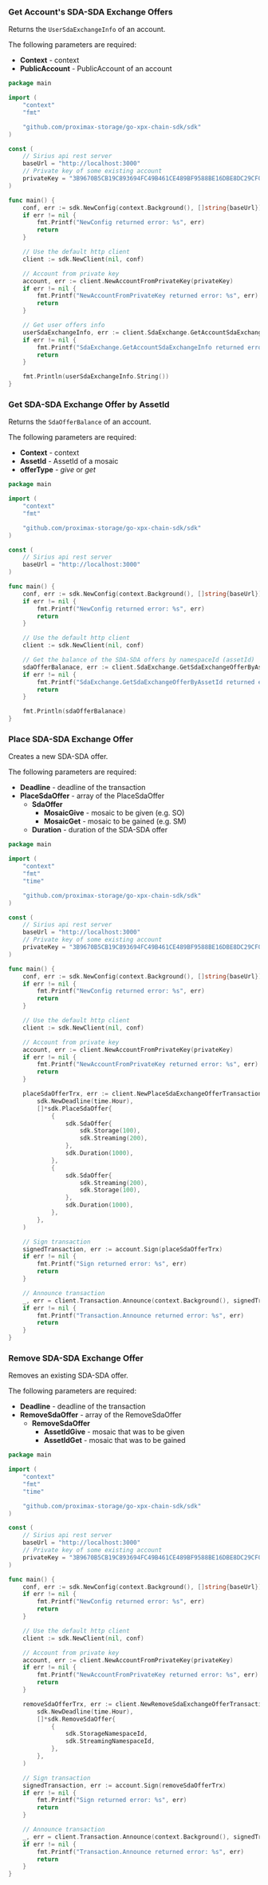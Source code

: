 ### Get Account's SDA-SDA Exchange Offers

Returns the `UserSdaExchangeInfo` of an account.

The following parameters are required:
* **Context** - context
* **PublicAccount** - PublicAccount of an account

```go
package main

import (
	"context"
	"fmt"

	"github.com/proximax-storage/go-xpx-chain-sdk/sdk"
)

const (
	// Sirius api rest server
	baseUrl = "http://localhost:3000"
	// Private key of some existing account
	privateKey = "3B9670B5CB19C893694FC49B461CE489BF9588BE16DBE8DC29CF06338133DEE6"
)

func main() {
	conf, err := sdk.NewConfig(context.Background(), []string{baseUrl})
	if err != nil {
		fmt.Printf("NewConfig returned error: %s", err)
		return
	}

	// Use the default http client
	client := sdk.NewClient(nil, conf)

	// Account from private key
	account, err := client.NewAccountFromPrivateKey(privateKey)
	if err != nil {
		fmt.Printf("NewAccountFromPrivateKey returned error: %s", err)
		return
	}

	// Get user offers info
	userSdaExchangeInfo, err := client.SdaExchange.GetAccountSdaExchangeInfo(context.Background(), account.PublicAccount)
	if err != nil {
		fmt.Printf("SdaExchange.GetAccountSdaExchangeInfo returned error: %s", err)
		return
	}

	fmt.Println(userSdaExchangeInfo.String())
}
```

### Get SDA-SDA Exchange Offer by AssetId

Returns the `SdaOfferBalance` of an account.

The following parameters are required:
* **Context** - context
* **AssetId** - AssetId of a mosaic
* **offerType** - _give_ or _get_

```go
package main

import (
	"context"
	"fmt"

	"github.com/proximax-storage/go-xpx-chain-sdk/sdk"
)

const (
	// Sirius api rest server
	baseUrl = "http://localhost:3000"
)

func main() {
	conf, err := sdk.NewConfig(context.Background(), []string{baseUrl})
	if err != nil {
		fmt.Printf("NewConfig returned error: %s", err)
		return
	}

	// Use the default http client
	client := sdk.NewClient(nil, conf)

	// Get the balance of the SDA-SDA offers by namespaceId (assetId)
	sdaOfferBalanace, err := client.SdaExchange.GetSdaExchangeOfferByAssetId(context.Background(), sdk.StorageNamespaceId, "give")
	if err != nil {
		fmt.Printf("SdaExchange.GetSdaExchangeOfferByAssetId returned error: %s", err)
		return
	}

	fmt.Println(sdaOfferBalanace)
}

```

### Place SDA-SDA Exchange Offer

Creates a new SDA-SDA offer.

The following parameters are required:
* **Deadline** - deadline of the transaction
* **PlaceSdaOffer** - array of the PlaceSdaOffer
  * **SdaOffer**
    * **MosaicGive** - mosaic to be given (e.g. SO)
    * **MosaicGet** - mosaic to be gained (e.g. SM)
  * **Duration** - duration of the SDA-SDA offer

```go
package main

import (
	"context"
	"fmt"
	"time"

	"github.com/proximax-storage/go-xpx-chain-sdk/sdk"
)

const (
	// Sirius api rest server
	baseUrl = "http://localhost:3000"
	// Private key of some existing account
	privateKey = "3B9670B5CB19C893694FC49B461CE489BF9588BE16DBE8DC29CF06338133DEE6"
)

func main() {
	conf, err := sdk.NewConfig(context.Background(), []string{baseUrl})
	if err != nil {
		fmt.Printf("NewConfig returned error: %s", err)
		return
	}

	// Use the default http client
	client := sdk.NewClient(nil, conf)

	// Account from private key
	account, err := client.NewAccountFromPrivateKey(privateKey)
	if err != nil {
		fmt.Printf("NewAccountFromPrivateKey returned error: %s", err)
		return
	}

	placeSdaOfferTrx, err := client.NewPlaceSdaExchangeOfferTransaction(
		sdk.NewDeadline(time.Hour),
		[]*sdk.PlaceSdaOffer{
			{
				sdk.SdaOffer{
					sdk.Storage(100),
					sdk.Streaming(200),
				},
				sdk.Duration(1000),
			},
			{
				sdk.SdaOffer{
					sdk.Streaming(200),
					sdk.Storage(100),
				},
				sdk.Duration(1000),
			},
		},
	)

	// Sign transaction
	signedTransaction, err := account.Sign(placeSdaOfferTrx)
	if err != nil {
		fmt.Printf("Sign returned error: %s", err)
		return
	}

	// Announce transaction
	_, err = client.Transaction.Announce(context.Background(), signedTransaction)
	if err != nil {
		fmt.Printf("Transaction.Announce returned error: %s", err)
		return
	}
}
```

### Remove SDA-SDA Exchange Offer

Removes an existing SDA-SDA offer.

The following parameters are required:
* **Deadline** - deadline of the transaction
* **RemoveSdaOffer** - array of the RemoveSdaOffer
  * **RemoveSdaOffer**
    * **AssetIdGive** - mosaic that was to be given
    * **AssetIdGet** - mosaic that was to be gained
 
```go
package main

import (
	"context"
	"fmt"
	"time"

	"github.com/proximax-storage/go-xpx-chain-sdk/sdk"
)

const (
	// Sirius api rest server
	baseUrl = "http://localhost:3000"
	// Private key of some existing account
	privateKey = "3B9670B5CB19C893694FC49B461CE489BF9588BE16DBE8DC29CF06338133DEE6"
)

func main() {
	conf, err := sdk.NewConfig(context.Background(), []string{baseUrl})
	if err != nil {
		fmt.Printf("NewConfig returned error: %s", err)
		return
	}

	// Use the default http client
	client := sdk.NewClient(nil, conf)

	// Account from private key
	account, err := client.NewAccountFromPrivateKey(privateKey)
	if err != nil {
		fmt.Printf("NewAccountFromPrivateKey returned error: %s", err)
		return
	}

	removeSdaOfferTrx, err := client.NewRemoveSdaExchangeOfferTransaction(
		sdk.NewDeadline(time.Hour),
		[]*sdk.RemoveSdaOffer{
			{
				sdk.StorageNamespaceId,
				sdk.StreamingNamespaceId,
			},
		},
	)

	// Sign transaction
	signedTransaction, err := account.Sign(removeSdaOfferTrx)
	if err != nil {
		fmt.Printf("Sign returned error: %s", err)
		return
	}

	// Announce transaction
	_, err = client.Transaction.Announce(context.Background(), signedTransaction)
	if err != nil {
		fmt.Printf("Transaction.Announce returned error: %s", err)
		return
	}
}
```